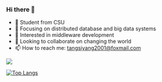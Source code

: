 ### Hi there 👋
- :school: Student from CSU
- 🔭 Focusing on distributed database and big data systems                          
- 🌱 Interested in middleware development
- 👯 Looking to collaborate on changing the world
- 📫 How to reach me: tangsiyang2001@foxmail.com

![](https://github-readme-stats-git-masterrstaa-rickstaa.vercel.app/api?username=TangSiyang2001&show_icons=true&theme=dracula)    

[![Top Langs](https://github-readme-stats-git-masterrstaa-rickstaa.vercel.app/api/top-langs/?username=TangSiyang2001&show_icons=true&theme=dracula)](https://github.com/anuraghazra/github-readme-stats)
<!--
**TangSiyang2001/TangSiyang2001** is a ✨ _special_ ✨ repository because its `README.md` (this file) appears on your GitHub profile.
![](https://github-readme-stats.vercel.app/api/top-langs?username=TangSiyang2001)
Here are some ideas to get you started:
- :link:My blog:blog.yileng.top
- 🔭 I’m currently working on big data and back end development 
- 🌱 I’m currently learning distributed system 
- 👯 I’m looking to collaborate on creating application
- 🤔 I’m looking for help with ...
- 💬 Ask me about ...
- 📫 How to reach me: tangsiyang2001@foxmail.com
- 😄 Pronouns: ...
- ⚡ Fun fact: ...
-->
